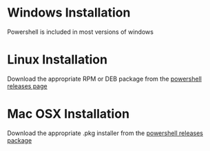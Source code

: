 # Windows Installation

Powershell is included in most versions of windows

# Linux Installation

Download the appropriate RPM or DEB package from the [powershell releases page](https://github.com/PowerShell/PowerShell/releases/)

# Mac OSX Installation

Download the appropriate .pkg installer from the [powershell releases package](https://github.com/PowerShell/PowerShell/releases/)
